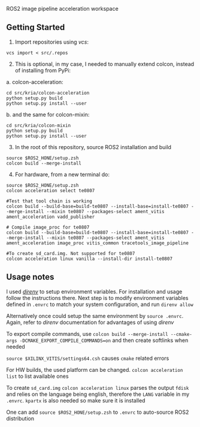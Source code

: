 ROS2 image pipeline acceleration workspace

## Getting Started

1. Import repositories using *vcs*: 
```
vcs import < src/.repos
```

2. This is optional, in my case,  I needed to manually extend colcon, instead of installing from
   PyPi:

  a. colcon-acceleration: 
```
cd src/kria/colcon-acceleration
python setup.py build
python setup.py install --user
```

  b. and the same for colcon-mixin: 
```
cd src/kria/colcon-mixin
python setup.py build
python setup.py install --user
```
3. In the root of this repository, source ROS2 installation and build

```
source $ROS2_HONE/setup.zsh
colcon build --merge-install
```

4. For hardware, from a new terminal do:
```
source $ROS2_HONE/setup.zsh
colcon acceleration select te0807

#Test that tool chain is working
colcon build --build-base=build-te0807 --install-base=install-te0807 --merge-install --mixin te0807 --packages-select ament_vitis ament_acceleration vadd_publisher

# Compile image_proc for te0807
colcon build --build-base=build-te0807 --install-base=install-te0807 --merge-install --mixin te0807 --packages-select ament_vitis ament_acceleration image_proc vitis_common tracetools_image_pipeline

#To create sd_card.img. Not supported for te0807
colcon acceleration linux vanilla --install-dir install-te0807

```

## Usage notes

I used [*direnv*](https://direnv.net/) to setup environment variables. For installation and usage
follow the instructions there.
Next step is to modify environment variables defined in `.envrc` to match your system configuration,
and run `direnv allow`

Alternatively once could setup the same environment by `source .envrc`. Again, refer to *direnv*
documentation for advantages of using *direnv*

To export compile commands, use `colcon build --merge-install --cmake-args -DCMAKE_EXPORT_COMPILE_COMMANDS=on`
and then create softlinks when needed

`source $XILINX_VITIS/settings64.csh` causes `cmake` related errors


For HW builds, the used platform can be changed. `colcon acceleration list` to list available ones

To create `sd_card.img` `colcon acceleration linux` parses the output `fdisk` and relies on the
language being english, therefore the `LANG` variable in my `.envrc`. `kpartx` is also needed so
make sure it is installed

One can add `source $ROS2_HONE/setup.zsh` to `.envrc` to auto-source ROS2 distribution
